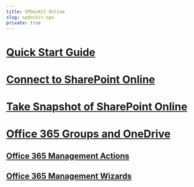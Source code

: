 ```yaml
---
title: SPDocKit Online
slug: spdockit-spo
private: true
---
```


# [Quick Start Guide](sharepoint-online.md)
# [Connect to SharePoint Online](connect-to-spo.md)
# [Take Snapshot of SharePoint Online](spo-snapshots.md)

# [Office 365 Groups and OneDrive](office-365-groups-and-onedrive.md)
## [Office 365 Management Actions](office-365-management-actions.md)
## [Office 365 Management Wizards](office-365-management-wizard.md)